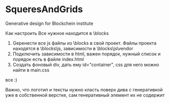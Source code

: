 # SqueresAndGrids
Generative design for Blockchein institute

Как настроить
Все нужное находится в \blocks
1. Gеренести все js файлы из \blocks в свой проект. Файлы проекта находятся в \blocks\js, зависимости в \blocks\js\vendor
2. Подключить зависимости в html, важен порядок, нужный список и порядок есть в файле index.html
3. Создать фоновый div, дать ему id="container", css для него можно найти в main.css

все :)

Важно, что логотип и тексты нужно класть поверх дива с генеративкой уже в собственной верстке, сам генеративный элемент их не содержит
